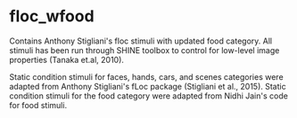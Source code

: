 # floc_wfood

Contains Anthony Stigliani's floc stimuli with updated food category. All stimuli has been run through SHINE toolbox to control for low-level image properties (Tanaka et.al, 2010). 

Static condition stimuli for faces, hands, cars, and scenes categories were adapted from Anthony Stigliani's fLoc package (Stigliani et al., 2015). Static condition stimuli for the food category were adapted from Nidhi Jain's code for food stimuli. 
